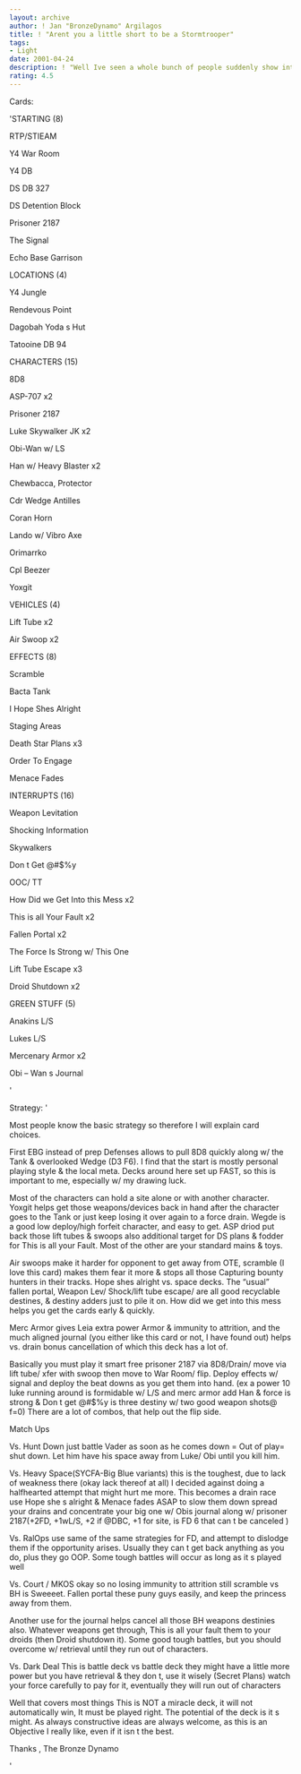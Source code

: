 ```yaml
---
layout: archive
author: ! Jan "BronzeDynamo" Argilagos
title: ! "Arent you a little short to be a Stormtrooper"
tags:
- Light
date: 2001-04-24
description: ! "Well Ive seen a whole bunch of people suddenly show interest in this deck, even though I have had versions of this ever the OBJ came out (using Eloms & Plastiod armor &#8211; I loved that, Spies immune to weapon destiny >6  all  over the place)"
rating: 4.5
---
```

Cards: 

'STARTING 		(8)


RTP/STIEAM

Y4 War Room

Y4 DB

DS DB 327

DS Detention Block

Prisoner 2187

The Signal

Echo Base Garrison


LOCATIONS		(4)

Y4 Jungle

Rendevous Point

Dagobah Yoda s Hut

Tatooine DB 94


CHARACTERS	(15)

8D8				

ASP-707			x2

Prisoner 2187

Luke Skywalker JK		x2

Obi-Wan w/ LS

Han w/ Heavy Blaster		x2

Chewbacca, Protector

Cdr Wedge Antilles

Coran Horn

Lando w/ Vibro Axe

Orimarrko

Cpl Beezer

Yoxgit


VEHICLES		(4)

Lift Tube			x2

Air Swoop			x2


EFFECTS		(8)

Scramble

Bacta Tank

I Hope Shes Alright

Staging Areas

Death Star Plans		x3

Order To Engage

Menace Fades


INTERRUPTS	(16)

Weapon Levitation

Shocking Information

Skywalkers

Don t Get @#$%y

OOC/ TT

How Did we Get Into this Mess	x2

This is all Your Fault			x2

Fallen Portal				x2

The Force Is Strong w/ This One

Lift Tube Escape			x3

Droid Shutdown			x2


GREEN  STUFF	(5)

Anakins L/S

Lukes  L/S

Mercenary Armor			x2

Obi &#8211; Wan s  Journal


'

Strategy: '

 
Most people know the basic strategy so therefore I will explain card choices.

 First EBG instead of prep Defenses allows to pull 8D8 quickly along w/ the Tank  & overlooked  Wedge (D3 F6).  I find that the start is mostly personal playing style & the local meta. Decks around here set up FAST, so this is important to me, especially w/ my drawing luck.

 Most of the characters can hold a site alone or with another character.  Yoxgit  helps get those weapons/devices back in hand after the character goes to the Tank or just keep losing it over again to a force drain.  Wegde is a good low deploy/high forfeit  character, and easy to get.   ASP driod put back those lift tubes & swoops also additional target for DS plans & fodder for This is all your Fault.  Most of the other are your standard mains & toys. 

Air swoops make it harder for opponent to get away from OTE, scramble (I love this card) makes them fear it more & stops all those Capturing bounty hunters in their tracks.  Hope shes alright vs. space decks.  The &#8220;usual&#8221; fallen portal, Weapon Lev/ Shock/lift tube escape/ are all good recyclable destines, & destiny adders just to pile it on.  How did we get into this mess helps you get the cards  early & quickly. 

Merc Armor gives Leia extra power Armor  & immunity to attrition, and the much aligned journal (you either like this card or not, I have found out) helps vs. drain bonus cancellation of which this deck has a lot of.  


Basically you must play it smart free prisoner 2187 via 8D8/Drain/ move via lift tube/ xfer with swoop  then move to War Room/ flip.  Deploy effects w/ signal and deploy the beat downs as you get them into hand.  (ex  a power 10 luke running around is formidable w/ L/S and merc armor add Han & force is strong & Don t get @#$%y is three destiny w/ two good weapon shots@ f=0) There are a lot of combos, that help out the flip side.


Match Ups


Vs. Hunt Down just battle Vader as soon as he comes down = Out of play= shut down. Let him have his space away from Luke/ Obi until you kill him.


Vs. Heavy Space(SYCFA-Big Blue variants) this is the toughest, due to lack of weakness there (okay lack thereof at all) I decided against doing a halfhearted attempt that might hurt me more. This becomes a drain race use Hope she s  alright & Menace fades ASAP to slow  them down spread your drains and concentrate your big one w/ Obis journal along w/ prisoner 2187(+2FD, +1wL/S, +2 if @DBC, +1 for site, is FD 6 that can t be canceled )


Vs. RalOps  use same of the same strategies for FD, and attempt to dislodge them if the opportunity arises.  Usually they can t get back anything as you do, plus they go OOP.  Some tough battles will occur as long as it s played well


Vs. Court / MKOS okay so no losing immunity to attrition still scramble vs BH is Sweeeet.  Fallen portal these puny guys easily,  and keep the princess away from them.

Another use for the journal helps cancel all those BH weapons destinies also. Whatever weapons get through, This is all your fault them to your droids (then Droid shutdown it).  Some good tough battles, but you should overcome w/ retrieval  until they run out of characters.


Vs. Dark Deal  This is battle deck vs battle deck they might have a little more power but you have retrieval & they don t, use it wisely (Secret Plans) watch your force carefully to pay for it, eventually they will run out of characters  


Well that covers most things This is NOT a miracle deck, it will not automatically win, It must be played right. The potential of the deck is it s might.  As always constructive ideas are always welcome, as this is an Objective I really like, even if it isn t the best.


Thanks ,   The Bronze Dynamo



'